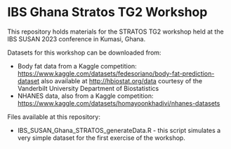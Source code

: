 # IBS Ghana Stratos TG2 Workshop

This repository holds materials for the STRATOS TG2 workshop held at the IBS SUSAN 2023 conference in Kumasi, Ghana.

Datasets for this workshop can be downloaded from:

* Body fat data from a Kaggle competition: https://www.kaggle.com/datasets/fedesoriano/body-fat-prediction-dataset also available at http://hbiostat.org/data courtesy of the Vanderbilt University Department of Biostatistics
* NHANES data, also from a Kaggle competition: https://www.kaggle.com/datasets/homayoonkhadivi/nhanes-datasets

Files available at this repository:

* IBS_SUSAN_Ghana_STRATOS_generateData.R - this script simulates a very simple dataset for the first exercise of the workshop.
